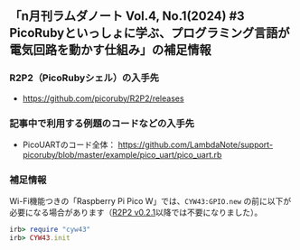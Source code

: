 ## 「n月刊ラムダノート Vol.4, No.1(2024) #3 PicoRubyといっしょに学ぶ、プログラミング言語が電気回路を動かす仕組み」の補足情報

### R2P2（PicoRubyシェル）の入手先

- <https://github.com/picoruby/R2P2/releases>

### 記事中で利用する例題のコードなどの入手先

- PicoUARTのコード全体：
    <https://github.com/LambdaNote/support-picoruby/blob/master/example/pico_uart/pico_uart.rb>

### 補足情報

Wi-Fi機能つきの「Raspberry Pi Pico W」では、`CYW43:GPIO.new` の前に以下が必要になる場合があります（[R2P2 v0.2.1](https://github.com/picoruby/R2P2/releases/tag/0.2.1)以降では不要になりました）。

```rb
irb> require "cyw43"
irb> CYW43.init 
```


